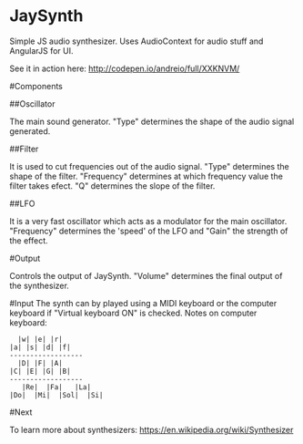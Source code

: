 # JaySynth

Simple JS audio synthesizer.
Uses AudioContext for audio stuff and AngularJS for UI.

See it in action here: http://codepen.io/andreio/full/XXKNVM/


#Components

##Oscillator

The main sound generator. "Type" determines the shape of the audio signal generated.

##Filter

It is used to cut frequencies out of the audio signal. "Type" determines the shape of the filter. "Frequency" determines at which frequency value the filter takes efect. "Q" determines the slope of the filter.

##LFO

It is a very fast oscillator which acts as a modulator for the main oscillator. "Frequency" determines the 'speed' of the LFO and "Gain" the strength of the effect.


#Output

Controls the output of JaySynth. "Volume" determines the final output of the synthesizer.

  
#Input
The synth can by played using a MIDI keyboard or the computer keyboard if "Virtual keyboard ON" is checked.
Notes on computer keyboard:

      |w| |e| |r|
    |a| |s| |d| |f|
    ------------------
      |D| |F| |A|
    |C| |E| |G| |B|
    ------------------
       |Re|  |Fa|   |La|
    |Do|  |Mi|  |Sol|  |Si|

 
#Next

To learn more about synthesizers: 
https://en.wikipedia.org/wiki/Synthesizer


